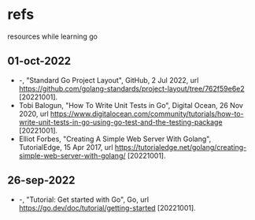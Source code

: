 # refs
resources while learning go


## 01-oct-2022
+ -, "Standard Go Project Layout", GitHub, 2 Jul 2022, url <https://github.com/golang-standards/project-layout/tree/762f59e6e2> [20221001].
+ Tobi Balogun, "How To Write Unit Tests in Go", Digital Ocean, 26 Nov 2020, url <https://www.digitalocean.com/community/tutorials/how-to-write-unit-tests-in-go-using-go-test-and-the-testing-package> [20221001].
+ Elliot Forbes, "Creating A Simple Web Server With Golang", TutorialEdge, 15 Apr 2017, url <https://tutorialedge.net/golang/creating-simple-web-server-with-golang/> [20221001].


## 26-sep-2022
+ -, "Tutorial: Get started with Go", Go, url <https://go.dev/doc/tutorial/getting-started> [20221001].
